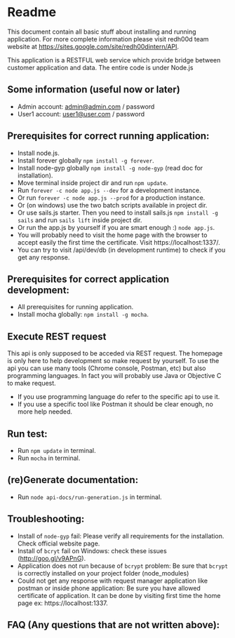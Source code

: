 # Readme

This document contain all basic stuff about installing and running application. For more complete information please visit redh00d team website at 
https://sites.google.com/site/redh00dintern/API.

This application is a RESTFUL web service which provide bridge between customer application and data. The entire code is under Node.js
## Some information (useful now or later)
- Admin account: admin@admin.com / password
- User1 account: user1@user.com / password

## Prerequisites for correct running application:
- Install node.js.
- Install forever globally `npm install -g forever`.
- Install node-gyp globally `npm install -g node-gyp` (read doc for installation).
- Move terminal inside project dir and run `npm update`.
- Run `forever -c node app.js --dev` for a development instance.
- Or run `forever -c node app.js --prod` for a production instance.
- Or (on windows) use the two batch scripts available in project dir.
- Or use sails.js starter. Then you need to install sails.js `npm install -g sails` and run `sails lift` inside project dir.
- Or run the app.js by yourself if you are smart enough :) `node app.js`.
- You will probably need to visit the home page with the browser to accept easily the first time the certificate. Visit https://localhost:1337/.
- You can try to visit /api/dev/db (in development runtime) to check if you get any response.

## Prerequisites for correct application development:
- All prerequisites for running application.
- Install mocha globally: `npm install -g mocha`.

## Execute REST request
This api is only supposed to be acceded via REST request. The homepage is only here to help development so make request by yourself.
To use the api you can use many tools (Chrome console, Postman, etc) but also programming languages. In fact you will probably use Java or Objective C to make request.
- If you use programming language do refer to the specific api to use it.
- If you use a specific tool like Postman it should be clear enough, no more help needed.

## Run test:
- Run `npm update` in terminal.
- Run `mocha` in terminal.

## (re)Generate documentation:
- Run `node api-docs/run-generation.js` in terminal.

## Troubleshooting:
- Install of `node-gyp` fail: Please verify all requirements for the installation. Check official website page.
- Install of `bcryt` fail on Windows: check these issues (http://goo.gl/v9APnG).
- Application does not run because of `bcrypt` problem: Be sure that `bcrypt` is correctly installed on your project folder (node_modules)
- Could not get any response with request manager application like postman or inside phone application: Be sure you have allowed certificate of application. It can be done by visiting first time the home page ex: https://localhost:1337.

## FAQ (Any questions that are not written above):
